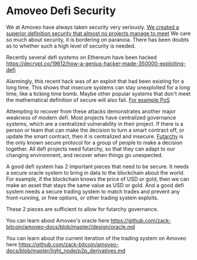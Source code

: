 Amoveo Defi Security
===========

We at Amoveo have always taken security very seriously. [We created a superior definition security that almost no projects manage to meet](/basics/trust_theory.md)
We care so much about security, it is bordering on paranoia. There has been doubts as to whether such a high level of security is needed.

Recently several defi systems on Ethereum have been hacked https://decrypt.co/19612/how-a-genius-hacker-made-350000-exploiting-defi

Alarmingly, this recent hack was of an exploit that had been existing for a long time. This shows that insecure systems can stay unexploited for a long time, like a ticking time bomb. Maybe other popular systems that don't meet the mathematical definition of secure will also fail. [For example PoS](/other_blockchains/proof_of_stake.md)

Attempting to recover from these attacks demonstrates another major weakness of modern defi. Most projects have centralized governance systems, which are a centralized vulnerability in their project.
If there is a person or team that can make the decision to turn a smart contract off, or update the smart contract, then it is centralized and insecure.
[Futarchy](/basics/futarchy.md) is the only known secure protocol for a group of people to make a decision together. All defi projects need futarchy, so that they can adapt to our changing environment, and recover when things go unexpected.


A good defi system has 2 important pieces that need to be secure.
It needs a secure oracle system to bring in data to the blockchain about the world. For example, if the blockchain knows the price of USD or gold, then we can make an asset that stays the same value as USD or gold.
And a good defi system needs a secure trading system to match trades and prevent any front-running, or free options, or other trading system exploits.

These 2 pieces are sufficient to allow for futarchy governance.

You can learn about Amoveo's oracle here https://github.com/zack-bitcoin/amoveo-docs/blob/master//design/oracle.md

You can learn about the current iteration of the trading system on Amoveo here https://github.com/zack-bitcoin/amoveo-docs/blob/master/light_node/p2p_derivatives.md




